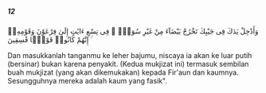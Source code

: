 ##### 12

<span class="ayah">وَأَدْخِلْ يَدَكَ فِى جَيْبِكَ تَخْرُجْ بَيْضَآءَ مِنْ غَيْرِ سُوٓءٍۢ ۖ فِى تِسْعِ ءَايَٰتٍ إِلَىٰ فِرْعَوْنَ وَقَوْمِهِۦٓ ۚ إِنَّهُمْ كَانُوا۟ قَوْمًۭا فَٰسِقِينَ</span>

<span class="ayah_translation">Dan masukkanlah tanganmu ke leher bajumu, niscaya ia akan ke luar putih (bersinar) bukan karena penyakit. (Kedua mukjizat ini) termasuk sembilan buah mukjizat (yang akan dikemukakan) kepada Fir'aun dan kaumnya. Sesungguhnya mereka adalah kaum yang fasik".</span>
